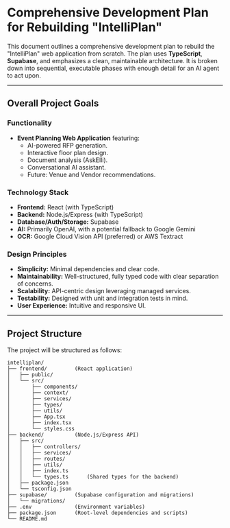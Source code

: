 # Comprehensive Development Plan for Rebuilding "IntelliPlan"

This document outlines a comprehensive development plan to rebuild the "IntelliPlan" web application from scratch. The plan uses **TypeScript**, **Supabase**, and emphasizes a clean, maintainable architecture. It is broken down into sequential, executable phases with enough detail for an AI agent to act upon.

---

## Overall Project Goals

### Functionality
- **Event Planning Web Application** featuring:
  - AI-powered RFP generation.
  - Interactive floor plan design.
  - Document analysis (AskElli).
  - Conversational AI assistant.
  - Future: Venue and Vendor recommendations.

### Technology Stack
- **Frontend:** React (with TypeScript)
- **Backend:** Node.js/Express (with TypeScript)
- **Database/Auth/Storage:** Supabase
- **AI:** Primarily OpenAI, with a potential fallback to Google Gemini
- **OCR:** Google Cloud Vision API (preferred) or AWS Textract

### Design Principles
- **Simplicity:** Minimal dependencies and clear code.
- **Maintainability:** Well-structured, fully typed code with clear separation of concerns.
- **Scalability:** API-centric design leveraging managed services.
- **Testability:** Designed with unit and integration tests in mind.
- **User Experience:** Intuitive and responsive UI.

---

## Project Structure

The project will be structured as follows:

```plaintext
intelliplan/
├── frontend/         (React application)
│   ├── public/
│   └── src/
│       ├── components/
│       ├── context/
│       ├── services/
│       ├── types/
│       ├── utils/
│       ├── App.tsx
│       ├── index.tsx
│       └── styles.css
├── backend/          (Node.js/Express API)
│   ├── src/
│   │   ├── controllers/
│   │   ├── services/
│   │   ├── routes/
│   │   ├── utils/
│   │   ├── index.ts
│   │   └── types.ts      (Shared types for the backend)
│   ├── package.json
│   └── tsconfig.json
├── supabase/         (Supabase configuration and migrations)
│   └── migrations/
├── .env              (Environment variables)
├── package.json      (Root-level dependencies and scripts)
└── README.md
